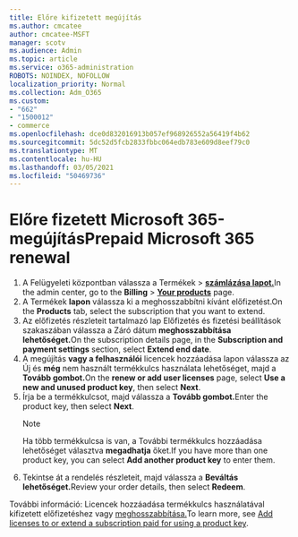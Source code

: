 ```yaml
---
title: Előre kifizetett megújítás
ms.author: cmcatee
author: cmcatee-MSFT
manager: scotv
ms.audience: Admin
ms.topic: article
ms.service: o365-administration
ROBOTS: NOINDEX, NOFOLLOW
localization_priority: Normal
ms.collection: Adm_O365
ms.custom:
- "662"
- "1500012"
- commerce
ms.openlocfilehash: dce0d832016913b057ef968926552a56419f4b62
ms.sourcegitcommit: 5dc52d5fcb2833fbbc064edb783e609d8eef79c0
ms.translationtype: MT
ms.contentlocale: hu-HU
ms.lasthandoff: 03/05/2021
ms.locfileid: "50469736"
---
```

# <a name="prepaid-microsoft-365-renewal"></a><span data-ttu-id="3a42a-102">Előre fizetett Microsoft 365-megújítás</span><span class="sxs-lookup"><span data-stu-id="3a42a-102">Prepaid Microsoft 365 renewal</span></span>

1. <span data-ttu-id="3a42a-103">A Felügyeleti központban válassza  a Termékek \> **[számlázása lapot.](https://go.microsoft.com/fwlink/p/?linkid=842054)**</span><span class="sxs-lookup"><span data-stu-id="3a42a-103">In the admin center, go to the **Billing** \> **[Your products](https://go.microsoft.com/fwlink/p/?linkid=842054)** page.</span></span>
2. <span data-ttu-id="3a42a-104">A Termékek **lapon** válassza ki a meghosszabbítni kívánt előfizetést.</span><span class="sxs-lookup"><span data-stu-id="3a42a-104">On the **Products** tab, select the subscription that you want to extend.</span></span>
3. <span data-ttu-id="3a42a-105">Az előfizetés részleteit tartalmazó  lap Előfizetés és fizetési beállítások szakaszában válassza a Záró dátum **meghosszabbítása lehetőséget.**</span><span class="sxs-lookup"><span data-stu-id="3a42a-105">On the subscription details page, in the **Subscription and payment settings** section, select **Extend end date**.</span></span>
4. <span data-ttu-id="3a42a-106">A megújítás **vagy a felhasználói** licencek hozzáadása lapon válassza az Új és **még** nem használt termékkulcs használata lehetőséget, majd a **Tovább gombot.**</span><span class="sxs-lookup"><span data-stu-id="3a42a-106">On the **renew or add user licenses** page, select **Use a new and unused product key**, then select **Next**.</span></span>
5. <span data-ttu-id="3a42a-107">Írja be a termékkulcsot, majd válassza a **Tovább gombot.**</span><span class="sxs-lookup"><span data-stu-id="3a42a-107">Enter the product key, then select **Next**.</span></span>
    > [!NOTE]
    > <span data-ttu-id="3a42a-108">Ha több termékkulcsa is van, a További termékkulcs hozzáadása lehetőséget választva **megadhatja** őket.</span><span class="sxs-lookup"><span data-stu-id="3a42a-108">If you have more than one product key, you can select **Add another product key** to enter them.</span></span>
6. <span data-ttu-id="3a42a-109">Tekintse át a rendelés részleteit, majd válassza a **Beváltás lehetőséget.**</span><span class="sxs-lookup"><span data-stu-id="3a42a-109">Review your order details, then select **Redeem**.</span></span>

<span data-ttu-id="3a42a-110">További információ: Licencek hozzáadása termékkulcs használatával kifizetett előfizetéshez vagy [meghosszabbítása.](https://docs.microsoft.com/microsoft-365/commerce/licenses/add-licenses-using-product-key)</span><span class="sxs-lookup"><span data-stu-id="3a42a-110">To learn more, see [Add licenses to or extend a subscription paid for using a product key](https://docs.microsoft.com/microsoft-365/commerce/licenses/add-licenses-using-product-key).</span></span>